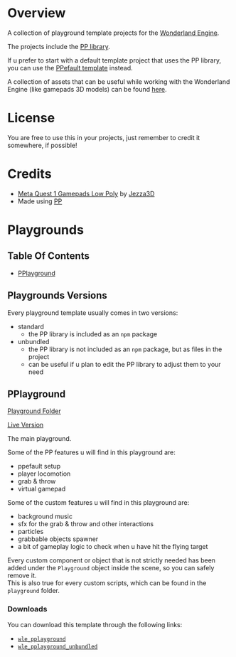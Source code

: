 # Overview

A collection of playground template projects for the [Wonderland Engine](https://wonderlandengine.com/).

The projects include the [PP library](https://github.com/SignorPipo/wle-pp).

If u prefer to start with a default template project that uses the PP library, you can use the [PPefault template](https://github.com/SignorPipo/wle-ppefault) instead.

A collection of assets that can be useful while working with the Wonderland Engine (like gamepads 3D models) can be found [here](https://github.com/SignorPipo/wle-assets).

# License

You are free to use this in your projects, just remember to credit it somewhere, if possible!
  
# Credits

- [Meta Quest 1 Gamepads Low Poly](https://github.com/SignorPipo/wle-ppefault/blob/main/wle_ppefault/wle_ppefault/assets/models/pp/meta_quest_1_gamepads_credits_Jezza3D.fbx) by [Jezza3D](https://sketchfab.com/Jezza3D)
- Made using [PP](https://github.com/SignorPipo/wle-pp)

# Playgrounds

## Table Of Contents

- [PPlayground](#pplayground)

## Playgrounds Versions

Every playground template usually comes in two versions:
- standard
  * the PP library is included as an `npm` package
- unbundled
  * the PP library is not included as an `npm` package, but as files in the project
  * can be useful if u plan to edit the PP library to adjust them to your need

## PPlayground

[Playground Folder](https://github.com/SignorPipo/wle-pplaygrounds/tree/main/wle_pplaygrounds/wle_pplayground)

[Live Version](https://signor-pipo.itch.io/pplayground-wonderland-engine)

The main playground.

Some of the PP features u will find in this playground are:
- ppefault setup
- player locomotion
- grab & throw
- virtual gamepad

Some of the custom features u will find in this playground are:
- background music
- sfx for the grab & throw and other interactions
- particles
- grabbable objects spawner
- a bit of gameplay logic to check when u have hit the flying target

Every custom component or object that is not strictly needed has been added under the `Playground` object inside the scene, so you can safely remove it.  
This is also true for every custom scripts, which can be found in the `playground` folder.

### Downloads

You can download this template through the following links:
  * [`wle_pplayground`](https://github.com/SignorPipo/wle-pplaygrounds/releases/latest/download/wle_pplayground.zip)
  * [`wle_pplayground_unbundled`](https://github.com/SignorPipo/wle-pplaygrounds/releases/latest/download/wle_pplayground_unbundled.zip)

